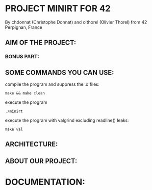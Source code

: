 # PROJECT MINIRT FOR 42
By chdonnat (Christophe Donnat) and olthorel (Olivier Thorel) from 42 Perpignan, France

## AIM OF THE PROJECT:

### BONUS PART:

## SOME COMMANDS YOU CAN USE:

compile the program and suppress the .o files:

	make && make clean

execute the program

	./minirt

 execute the program with valgrind excluding readline() leaks:

	make val

## ARCHITECTURE:

## ABOUT OUR PROJECT:

# DOCUMENTATION:

